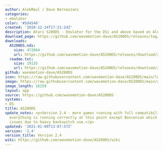 ```yaml
---
author: AlekMaul / Dave Bernazzani
categories:
- emulator
color: '#5d4548'
created: '2020-12-24T17:21:24Z'
description: Atari 5200DS - Emulator for the DSi and above based on Alekmaul's work
download_page: https://github.com/wavemotion-dave/A5200DS/releases/tag/2.4
downloads:
  A5200DS.nds:
    size: 472064
    url: https://github.com/wavemotion-dave/A5200DS/releases/download/2.4/A5200DS.nds
  readme.txt:
    size: 19135
    url: https://github.com/wavemotion-dave/A5200DS/releases/download/2.4/readme.txt
github: wavemotion-dave/A5200DS
icon: https://raw.githubusercontent.com/wavemotion-dave/A5200DS/main/logo.bmp
image: https://raw.githubusercontent.com/wavemotion-dave/A5200DS/main/arm9/gfx/bgTop.png
image_length: 16159
layout: app
source: https://github.com/wavemotion-dave/A5200DS
systems:
- DS
title: A5200DS
update_notes: <p>Version 2.4 - more games running with full compatibility.  Almost
  everything is running correctly at this point except Bosconian which has slowdown
  issues due to heavy bankswitch use.</p>
updated: '2021-01-09T13:07:57Z'
version: '2.4'
version_title: Version 2.4
wiki: https://github.com/wavemotion-dave/A5200DS/wiki
---
```

